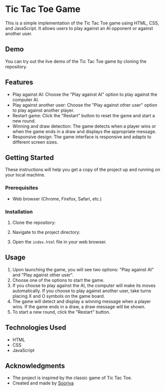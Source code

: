 # Tic Tac Toe Game

This is a simple implementation of the Tic Tac Toe game using HTML, CSS, and JavaScript. It allows users to play against an AI opponent or against another user.

## Demo

You can try out the live demo of the Tic Tac Toe game by cloning the repository.

## Features

- Play against AI: Choose the "Play against AI" option to play against the computer AI.
- Play against another user: Choose the "Play against other user" option to play against another player.
- Restart game: Click the "Restart" button to reset the game and start a new round.
- Winning and draw detection: The game detects when a player wins or when the game ends in a draw and displays the appropriate message.
- Responsive design: The game interface is responsive and adapts to different screen sizes.

## Getting Started

These instructions will help you get a copy of the project up and running on your local machine.

### Prerequisites

- Web browser (Chrome, Firefox, Safari, etc.)

### Installation

1. Clone the repository:

2. Navigate to the project directory:

3. Open the `index.html` file in your web browser.

## Usage

1. Upon launching the game, you will see two options: "Play against AI" and "Play against other user".
2. Choose one of the options to start the game.
3. If you choose to play against the AI, the computer will make its moves automatically. If you choose to play against another user, take turns placing X and O symbols on the game board.
4. The game will detect and display a winning message when a player wins. If the game ends in a draw, a draw message will be shown.
5. To start a new round, click the "Restart" button.

## Technologies Used

- HTML
- CSS
- JavaScript

## Acknowledgments

- The project is inspired by the classic game of Tic Tac Toe.
- Created and made by [Soorjya](https://github.com/soorjya)
